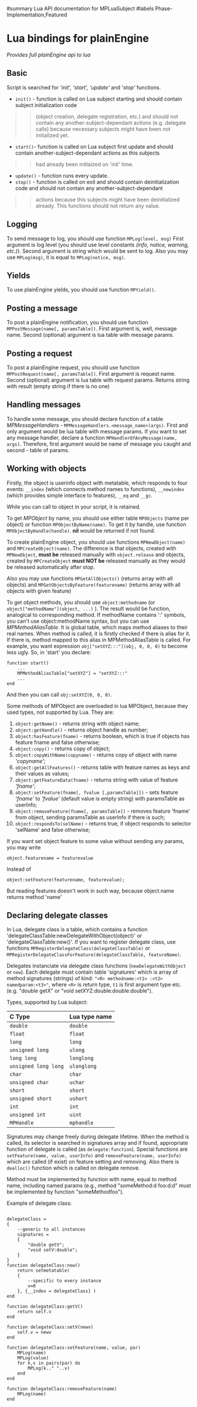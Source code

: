 ﻿#summary Lua API documentation for MPLuaSubject
#labels Phase-Implementation,Featured

# Lua bindings for plainEngine #
_Provides full plainEngine api to lua_



## Basic ##
Script is searched for _'init', 'start', 'update'_ and _'stop'_ functions.
  * `init()` - function is called on Lua subject starting and should contain subject initialization code
> > (object creation, delegate registration, etc.) and should not contain any another-subject-dependant actions
> > (e.g. delegate calls) because necessary subjects might have been not initialized yet.
  * `start()`- function is called on Lua subject first update and should contain another-subject-dependant actions as this subjects
> > had already been initiaized on 'init' time.
  * `update()` - function runs every update.
  * `stop()` - function is called on exit and should contain deinitialization code and should not contain any another-subject-dependant
> > actions because this subjects might have been deinitialized already.
This functions should not return any value.

## Logging ##
To send message to log, you should use function `MPLog(level, msg)`
First argument is log level (you should use level constants _(info, notice, warning, etc.)_). Second argument is string which would be sent to log. Also you may use `MPLog(msg)`, it is equal to `MPLog(notice, msg)`.

## Yields ##
To use plainEngine yields, you should use function `MPYield()`.

## Posting a message ##
To post a plainEngine notification, you should use function `MPPostMessage(name[, paramsTable])`. First argument is, well, message name. Second (optional) argument is lua table with message params.

## Posting a request ##
To post a plainEngine request, you should use function `MPPostRequest(name[, paramsTable])`. First argument is request name. Second (optional) argument is lua table with request params. Returns string with result (empty string if there is no one)

## Handling messages ##
To handle some message, you should declare function of a table _MPMessageHandlers_ - `MPMessageHandlers.<message_name>(args)`.
First and only argument would be lua table with message params.	If you want to set any message handler, declare a function `MPHandlerOfAnyMessage(name, args)`. Therefore, first argument would be name of message you caught and second - table of params.

## Working with objects ##
Firstly, the object is userinfo object with metatable, which responds to four events: `__index` (which connects method names to functions), `__newindex` (which provides simple interface to features), `__eq` and `__gc`.

While you can call to object in your script, it is retained.

To get _MPObject_ by name, you should use either table `MPObjects` (name per object) or function `MPObjectByName(name)`. To get it by handle, use function `MPObjectByHandle(handle)`. **nil** would be returned if not found.

To create plainEngine object, you should use functions `MPNewObject(name)` and `MPCreateObject(name)`. The difference is that objects, created with `MPNewObject`, **must be** released manually with `object.release` and objects, created by `MPCreateObject` **must NOT be** released manually as they would be released automatically after stop.

Also you may use functions `MPGetAllObjects()` (returns array with all objects) and `MPGetObjectsByFeature(featurename)` (returns array with all objects with given feature)

To get object methods, you should use `object:methodname` (or `object["methodName"](object, ...)` ). The result would be function, analogical to corresponding method. If methodName contains ':' symbols, you can't use object:methodName syntax, but you can use _MPMethodAliasTable_. It is global table, which maps method aliases to their real names. When method is called, it is firstly checked if there is alias for it. If there is, method mapped to this alias in MPMethodAliasTable is called. For example, you want expression `obj["setXYZ:::"](obj, 0, 0, 0)` to become less ugly.
So, in 'start' you declare:
```
function start()
	...
	MPMethodAliasTable["setXYZ"] = "setXYZ:::"
	...
end
```
And then you can call `obj:setXYZ(0, 0, 0)`.

Some methods of MPObject are overloaded in lua MPObject, because they used types, not supported by Lua. They are:

  1. `object:getName()` - returns string with object name;
  1. `object:getHandle()` - returns object handle as number;
  1. `object:hasFeature(fname)` - returns boolean, which is true if objects has feature fname and false otherwise;
  1. `object:copy()` - returns copy of object;
  1. `object:copyWithName(copyname)` - returns copy of object with name _'copyname'_;
  1. `object:getAllFeatures()` - returns table with feature names as keys and their values as values;
  1. `object:getFeatureData(fname)` - returns string with value of feature _'fname'_;
  1. `object:setFeature(fname[, fvalue [,paramsTable]])`	- sets feature _'fname'_ to _'fvalue'_ (default value is empty string) with paramsTable as userInfo;
  1. `object:removeFeature(fname[, paramsTable])` - removes feature 'fname' from object, sending paramsTable as userInfo if there is such;
  1. `object:respondsTo(selName)` - returns true, if object responds to selector 'selName' and false otherwise;

If you want set object feature to some value without sending any params, you may write
```
object.featurename = featurevalue 
```
Instead of
```
object:setFeature(featurename, featurevalue); 
```
But reading features doesn't work in such way, because object.name returns method 'name'

## Declaring delegate classes ##
In Lua, delegate class is a table, which contains a function 'delegateClassTable:newDelegateWithObject(object)' or 'delegateClassTable:new()'. If you want to register delegate class, use functions `MPRegisterDelegateClass(delegateClassTable)` or `MPRegisterDelegateClassForFeature(delegateClassTable, featureName)`.

Delegates instanciate via delegate class functions (`newDelegateWithObject` or `new`). Each delegate must contain table 'signatures' which is array of method signatures (strings) of kind: `"<R> methodname:<t1> :<t2> namedparam:<t3>"`, where `<R>` is return type, `t1` is first argument type etc. (e.g. "double getX" or "void setXYZ:double:double:double").

Types, supported by Lua subject:

| **C Type** | **Lua type name** |
|:-----------|:------------------|
| `double` | `double` |
| `float` | `float` |
| `long` | `long` |
| `unsigned long` | `ulong` |
| `long long` | `longlong` |
| `unsigned long long` | `ulonglong` |
| `char` | `char` |
| `unsigned char` | `uchar` |
| `short` | `short` |
| `unsigned short` | `ushort` |
| `int` | `int` |
| `unsigned int` | `uint` |
| `MPHandle` | `mphandle` |

Signatures may change freely during delegate lifetime. When the method is called, its selector is searched in signatures array and if found, appropriate function of delegate is called (as `delegate:function`). Special functions are `setFeature(name, value, userInfo)` and `removeFeature(name, userInfo)` which are called (if exist) on feature setting and removing. Also there is `dealloc()` function which is called on delegate remove.

Method must be implemented by function with name, equal to method name, including named params (e.g., method "someMethod:d foo:d:d" must be implemented by function "someMethodfoo").

Example of delegate class:
```

delegateClass =
{
	--generic to all instances
	signatures =
	{
		"double getV";
		"void setV:double";
	}
}
function delegateClass:new()
	return setmetatable(
	{
		--specific to every instance
		v=0
	}, {__index = delegateClass} )
end

function delegateClass:getV()
	return self.v
end

function delegateClass:setV(newv)
	self.v = newv
end

function delegateClass:setFeature(name, value, par)
	MPLog(name)
	MPLog(value)
	for k,v in pairs(par) do
		MPLog(k.." "..v)
	end
end

function delegateClass:removeFeature(name)
	MPLog(name)
end
```